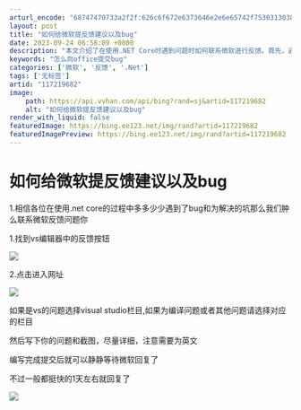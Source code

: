 ```yaml
---
arturl_encode: "68747470733a2f2f:626c6f672e6373646e2e6e65742f753031303834303638352f:61727469636c652f64657461696c732f313137323139363832"
layout: post
title: "如何给微软提反馈建议以及bug"
date: 2023-09-24 06:58:09 +0800
description: "本文介绍了在使用.NET Core时遇到问题时如何联系微软进行反馈。首先，通过Visual Stud"
keywords: "怎么向office提交bug"
categories: ['微软', '反馈', '.Net']
tags: ['无标签']
artid: "117219682"
image:
    path: https://api.vvhan.com/api/bing?rand=sj&artid=117219682
    alt: "如何给微软提反馈建议以及bug"
render_with_liquid: false
featuredImage: https://bing.ee123.net/img/rand?artid=117219682
featuredImagePreview: https://bing.ee123.net/img/rand?artid=117219682
---
```


# 如何给微软提反馈建议以及bug

1.相信各位在使用.net core的过程中多多少少遇到了bug和为解决的坑那么我们肿么联系微软反馈问题你

1.找到vs编辑器中的反馈按钮

![](https://i-blog.csdnimg.cn/blog_migrate/230b32c8b47758937057a35612a4b964.png)

2.点击进入网址

![](https://i-blog.csdnimg.cn/blog_migrate/df1a1a175e4f309152faac902693ead3.png)

如果是vs的问题选择visual studio栏目,如果为编译问题或者其他问题请选择对应的栏目

然后写下你的问题和截图，尽量详细，注意需要为英文

编写完成提交后就可以静静等待微软回复了

不过一般都挺快的1天左右就回复了

![](https://i-blog.csdnimg.cn/blog_migrate/1e08ed2f01715a8542e04059eab963da.png)
